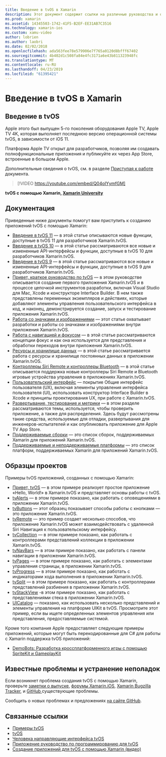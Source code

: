 ```yaml
---
title: Введение в tvOS в Xamarin
description: Этот документ содержит ссылки на различные руководства и образцы, демонстрирующие способы создания приложений tvOS с помощью Xamarin. Руководства рассматриваются различные функции, такие как разработка пользовательского интерфейса, хранения данных, значки и многое другое.
ms.prod: xamarin
ms.assetid: 14345503-1742-41F5-B2EF-EE31AB7C3516
ms.technology: xamarin-ios
ms.custom: xamu-video
author: lobrien
ms.author: laobri
ms.date: 02/02/2018
ms.openlocfilehash: ada563fee78e579906e7f765a0120d8bfff67402
ms.sourcegitcommit: 4b402d1c508fa84e4fc3171a6e43b811323948fc
ms.translationtype: MT
ms.contentlocale: ru-RU
ms.lasthandoff: 04/23/2019
ms.locfileid: "61395421"
---
```

# <a name="introduction-to-tvos-in-xamarin"></a>Введение в tvOS в Xamarin

## <a name="introducing-tvos"></a>Введение в tvOS

Apple этого был выпущен 5-го поколения оборудования Apple TV, Apple TV 4K, которая выполняет последнюю версию операционной системы tvOS, в зависимости от iOS 11.

Платформа Apple TV открыт для разработчиков, позволяя им создавать полнофункциональные приложения и публикуйте их через App Store, встроенные в большом Apple.

Дополнительные сведения о tvOS, см. в разделе [Приступая к работе](~/ios/tvos/get-started/index.md) документа.

> [!VIDEO https://youtube.com/embed/Q04oIYymfGM]

**tvOS с помощью Xamarin, [Xamarin University](https://university.xamarin.com/)**

## <a name="documentation"></a>Документация

Приведенные ниже документы помогут вам приступить к созданию приложений tvOS с помощью Xamarin:

- [Введение в tvOS 11](~/ios/tvos/platform/introduction-to-tvos11.md) — в этой статье описываются новые функции, доступные в tvOS 11 для разработчиков Xamarin.tvOS.
- [Введение в tvOS 10](~/ios/tvos/platform/introduction-to-tvos10/index.md) — в этой статье рассматриваются все новые и измененные API-интерфейсы и функции, доступные в tvOS 10 для разработчиков Xamarin.tvOS.
- [Введение в tvOS 9](~/ios/tvos/platform/tvos9.md) — в этой статье рассматриваются все новые и измененные API-интерфейсы и функции, доступные в tvOS 9 для разработчиков Xamarin.tvOS. 
- [Привет, краткое руководство по tvOS](~/ios/tvos/get-started/hello-tvos.md) — в этом руководстве описывается создание первого приложения Xamarin.tvOS и в процессе цепочкой инструментов разработки, включая Visual Studio для Mac, Xcode и конструкторе Interface Builder. В нем также представлены переменных экземпляров и действиях, которые добавляют элементы управления пользовательского интерфейса в код, и наконец, демонстрируется создание, запуск и тестирование приложения Xamarin.tvOS.
- [Работа со значками и изображениями](~/ios/tvos/app-fundamentals/icons-images.md) — этот статье охватывает разработки и работы со значками и изображениями внутри приложения Xamarin.tvOS.
- [Работа с навигацией и фокусом](~/ios/tvos/app-fundamentals/navigation-focus.md) — в этой статье рассматриваются концепции фокус и как она используется для представления и обработки переходов внутри приложения Xamarin.tvOS.
- [Ресурсы и хранилище данных](~/ios/tvos/app-fundamentals/resources-data-storage.md) — в этой статье рассматривается работа с ресурсы и хранилище постоянных данных в приложении Xamarin.tvOS.
- [Контроллеры Siri Remote и контроллеры Bluetooth](~/ios/tvos/platform/remote-bluetooth.md) — в этой статье описывается поддержка новые контроллеры Siri Remote и Bluetooth игровые устройства управления в приложениях Xamarin.tvOS.
- [Пользовательский интерфейс](~/ios/tvos/user-interface/index.md) — покрытие Общие интерфейс пользователя (UX), включая элементы управления интерфейса пользователя (UI), использовать конструктор Interface Builder в Xcode и принципы проектирования UX, при работе с Xamarin.tvOS.
- [Развертывание, тестирование и метрики](~/ios/tvos/deploy-test/index.md) — в этом разделе рассматриваются темы, используется, чтобы проверить приложение, а также для распределения. Здесь будут рассмотрены такие средства, используемые для отладки, развертывания для инженеров-испытателей и как опубликовать приложение для Apple TV App Store.
- [Поддерживаемые сборки](~/ios/tvos/internals/assemblies.md) — это список сборок, поддерживаемых Xamarin для приложений Xamarin.tvOS.
- [Поддерживаемые и неподдерживаемые платформы](~/ios/tvos/internals/frameworks.md) — это список платформ, поддерживаемых Xamarin для приложений Xamarin.tvOS.

## <a name="sample-projects"></a>Образцы проектов

Примеры tvOS приложений, созданных с помощью Xamarin:

- [Привет, tvOS](https://developer.xamarin.com/samples/monotouch/tvos/Hello-tvOS/) — в этом примере реализует простое приложение «Hello, World!» в Xamarin.tvOS и представляет основы работы с tvOS.
- [tvAlerts](https://developer.xamarin.com/samples/monotouch/tvos/tvAlerts/) — в этом примере показано, как работать с оповещениями в приложении Xamarin.tvOS.
- [tvButtons](https://developer.xamarin.com/samples/monotouch/tvos/tvButtons/) — этот образец показывает способы работы с кнопками — это приложение Xamarin.tvOS.
- [tvRemote](https://developer.xamarin.com/samples/monotouch/tvos/tvRemote/) — это пример создает несколько способов, что приложение Xamarin.tvOS может взаимодействовать с удаленной Siri Навигация к пользовательскому интерфейсу.
- [tvCollection](https://developer.xamarin.com/samples/monotouch/tvos/tvCollection/) — в этом примере показано, как работать с контроллерами представлений коллекции в приложении Xamarin.tvOS.
- [tvNavBars](https://developer.xamarin.com/samples/monotouch/tvos/tvNavBars/) — в этом примере показано, как работать с панели навигации в приложении Xamarin.tvOS.
- [tvPages](https://developer.xamarin.com/samples/monotouch/tvos/tvPages/) — в этом примере показано, как работать с элементами управления страницы, в приложении Xamarin.tvOS.
- [tvProgress](https://developer.xamarin.com/samples/monotouch/tvos/tvProgress/) — в этом примере показано, как работать с индикаторами хода выполнения в приложении Xamarin.tvOS.
- [tvSplit](https://developer.xamarin.com/samples/monotouch/tvos/tvSplit/) — в этом примере показано, как работать с контроллерами представлений разбиения в приложении Xamarin.tvOS.
- [tvStackView](https://developer.xamarin.com/samples/monotouch/tvos/tvStackView/) -в этом примере показано, как работать с представлениями стека в приложении Xamarin.tvOS.
- [UICatalog](https://developer.xamarin.com/samples/monotouch/tvos/UICatalog/) — показано, как использовать несколько представлений и элементы управления на платформе UIKit в tvOS. Просмотрите этот пример, если вы ищете определенных элементов управления или представления, предоставляемые системой.

Кроме того компания Apple предоставляет следующие примеры приложений, которые могут быть перекодированные для C# для работы с Xamarin поддержка tvOS приложений:

- [DemoBots: Разработка кроссплатформенного игры с помощью SpriteKit и GameplayKit](https://developer.apple.com/library/prerelease/tvos/samplecode/DemoBots/)

## <a name="known-issues-and-troubleshooting"></a>Известные проблемы и устранение неполадок

Если возникнет проблема создания tvOS с помощью Xamarin, проверьте [заметки о выпуске](https://docs.microsoft.com/xamarin/ios/release-notes/), [форумы Xamarin.iOS](https://forums.xamarin.com/categories/ios), [Xamarin Bugzilla Tracker](https://bugzilla.xamarin.com/query.cgi?product=iOS), и [GitHub ](https://github.com/xamarin/xamarin-macios/issues) существующие проблемы.

Сообщить о новых проблемах и предложениях [на сайте GitHub](https://github.com/xamarin/xamarin-macios/issues).


## <a name="related-links"></a>Связанные ссылки

- [Примеры tvOS](https://developer.xamarin.com/samples/tvos/all/)
- [tvOS](https://developer.apple.com/tvos/)
- [Человека направляющие интерфейса tvOS](https://developer.apple.com/tvos/human-interface-guidelines/)
- [Приложение руководство по программированию для tvOS](https://developer.apple.com/library/prerelease/tvos/documentation/General/Conceptual/AppleTV_PG/)
- [Создание приложений для tvOS с помощью Xamarin (видео)](https://university.xamarin.com/lightninglectures/tvos-with-xamarin)
